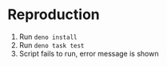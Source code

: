 # Reproduction

1. Run `deno install`
2. Run `deno task test`
3. Script fails to run, error message is shown
